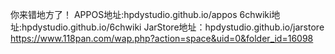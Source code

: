 你来错地方了！
APPOS地址:hpdystudio.github.io/appos
6chwiki地址:hpdystudio.github.io/6chwiki
JarStore地址：hpdystudio.github.io/jarstore
https://www.118pan.com/wap.php?action=space&uid=0&folder_id=16098

